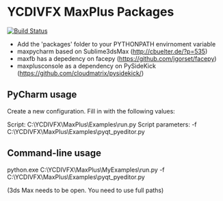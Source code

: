 YCDIVFX MaxPlus Packages
========================
[![Build Status](https://travis-ci.org/arturleao/YCDIVFX_MaxPlus.png?branch=master)](https://travis-ci.org/arturleao/YCDIVFX_MaxPlus)

* Add the 'packages' folder to your PYTHONPATH envirnoment variable
* maxpycharm based on Sublime3dsMax (http://cbuelter.de/?p=535)
* maxfb has a depedency on facepy (https://github.com/jgorset/facepy)
* maxplusconsole as a dependency on PySideKick (https://github.com/cloudmatrix/pysidekick/)

PyCharm usage
-------------

Create a new configuration. Fill in with the following values:

Script: C:\YCDIVFX\MaxPlus\Examples\run.py
Script parameters: -f C:\YCDIVFX\MaxPlus\Examples\pyqt_pyeditor.py

Command-line usage
-------------

python.exe C:\YCDIVFX\MaxPlus\MyExamples\run.py -f C:\YCDIVFX\MaxPlus\Examples\pyqt_pyeditor.py

(3ds Max needs to be open. You need to use full paths)